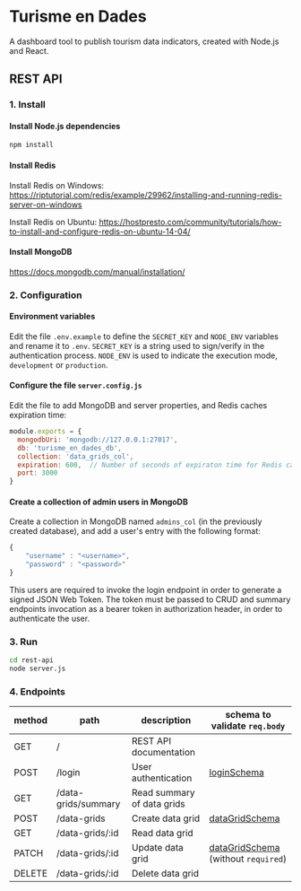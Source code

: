# Turisme en Dades

A dashboard tool to publish tourism data indicators, created with Node.js and React.

## REST API

### 1. Install

#### Install Node.js dependencies

```bash
npm install
```

#### Install Redis

Install Redis on Windows: https://riptutorial.com/redis/example/29962/installing-and-running-redis-server-on-windows

Install Redis on Ubuntu: https://hostpresto.com/community/tutorials/how-to-install-and-configure-redis-on-ubuntu-14-04/

#### Install MongoDB

https://docs.mongodb.com/manual/installation/

### 2. Configuration

#### Environment variables

Edit the file `.env.example` to define the `SECRET_KEY` and `NODE_ENV` variables and rename it to `.env`. `SECRET_KEY` is a string used to sign/verify in the authentication process. `NODE_ENV` is used to indicate the execution mode, `development` or `production`.

#### Configure the file `server.config.js`

Edit the file to add MongoDB and server properties, and Redis caches expiration time:

```js
module.exports = {
  mongodbUri: 'mongodb://127.0.0.1:27017',
  db: 'turisme_en_dades_db',
  collection: 'data_grids_col',
  expiration: 600,  // Number of seconds of expiraton time for Redis caches.
  port: 3000
}
```

#### Create a collection of admin users in MongoDB

Create a collection in MongoDB named `admins_col` (in the previously created database), and add a user's entry with the following format:

```js
{
    "username" : "<username>",
    "password" : "<password>"
}
```

This users are required to invoke the login endpoint in order to generate a signed JSON Web Token. The token must be passed to CRUD and summary endpoints invocation as a bearer token in authorization header, in order to authenticate the user.

### 3. Run

```bash
cd rest-api
node server.js
```

### 4. Endpoints

| method | path | description | schema to validate `req.body` |
|-|-|-|-|
| GET | / | REST API documentation ||
| POST | /login | User authentication |[loginSchema](https://github.com/Fundacio-Bit/turisme-en-dades/blob/master/rest-api/schemas/loginSchema.js)|
| GET | /data-grids/summary | Read summary of data grids ||
| POST | /data-grids | Create data grid |[dataGridSchema](https://github.com/Fundacio-Bit/turisme-en-dades/blob/master/rest-api/schemas/dataGridSchema.js)|
| GET | /data-grids/:id | Read data grid ||
| PATCH | /data-grids/:id | Update data grid |[dataGridSchema](https://github.com/Fundacio-Bit/turisme-en-dades/blob/master/rest-api/schemas/dataGridSchema.js) (without `required`)|
| DELETE | /data-grids/:id | Delete data grid ||
